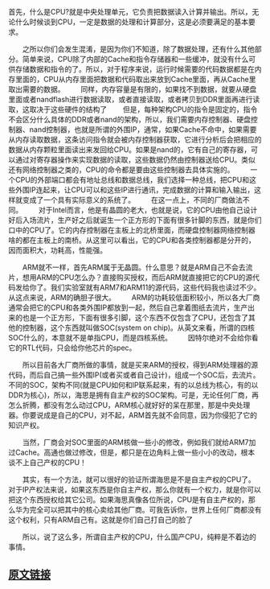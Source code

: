 首先，什么是CPU?就是中央处理单元，它负责把数据读入计算并输出。所以，无论什么时候谈到CPU，一定是数据的处理和计算部分，这是必须要满足的基本要求。

　　之所以你们会发生混淆，是因为你们不知道，除了数据处理，还有什么其他部分。简单来说，CPU除了内部的Cache和指令存储器和一些缓冲，就没有什么可供存储数据和指令的了。所以，对于程序来说，运行时候需要的代码数据都是在内存里面的，CPU从内存里面把数据和代码取出来放到Cache里面，再从Cache里取出需要的数据。
　　同样，内存容量是有限的，如果找不到数据，就要从硬盘里面或者nandflash进行数据读取，或者直接读取，或者拷贝到DDR里面再进行读取，这取决于这些硬件的结构了
　　但是，每种架构CPU的指令是固定的，指令不会区分什么具体的DDR或者nand的架构，所以，我们需要内存控制器、硬盘控制器、nand控制器，也就是所谓的外围IP，通常，如果Cache不命中，如果需要从内存读取数据，这条访问指令就会被内存控制器获取，它进行分析后会把相应的数据从内存颗粒里面读出来发回给CPU。如果是nand的，它有自己的寄存器，可以通过对寄存器操作来实现数据的读取，这些数据仍然由控制器送给CPU。类似还有网络控制器之类的，CPU的命令都是要由这些控制器去具体实施的。
　　一个CPU的外部端口都会有地址总线和数据总线，我们选择一种总线，把CPU和这些外围IP连起来，让CPU可以和这些IP进行通讯，完成数据的计算和输入输出，这样就变成了一个具有实际意义的系统了。
　　在这一点上，不同的厂商做法不同。
　　对于Intel而言，他是有晶圆的老大，也就是说，它的CPU由他自己设计好后入场流片，生产好之后就诞生一个正方形的下面有很多针脚的东西，就是你们口中的CPU了。它的内存控制器在主板上的北桥里面，而硬盘控制器网络控制器啥的都在主板上的南桥。从这里可以看出，它的CPU和各类控制器都是分开的，因而面积大，功耗高，性能强。

　　ARM就不一样，首先ARM属于无晶圆。什么意思？就是ARM自己不会去流片，想用ARM的CPU怎么办？直接购买授权，而后ARM就直接把它的CPU的源代码发给你了。我们实验室就有ARM7和ARM11的源代码，这些代码我也读过不少。从这点来说，ARM的确胆子很大。
　　ARM的功耗较低面积较小，所以各大厂商通常会把它的CPU和各类外围IP都放到一起，然后自己拿着图纸去流片，生产出来的也是一个正方形，下面有很多引脚，这个东西不仅包含了CPU，还包含了其他的控制器，这个东西就叫做SOC(system on chip)。从英文来看，所谓的四核SOC什么的，本意就不是单指CPU，而是四核系统。
　　因特尔绝对不会给你看它的RTL代码，只会给你他芯片的spec。

　　所以目前各大厂商所做的事情，就是买来ARM的授权，得到ARM处理器的源代码，而后自己搞一些外围IP(或者买或者自己设计)，组成一个SOC后，去流片。不同的SOC，架构不同(就是CPU如何和IP联系起来，有的以总线为核心，有的以DDR为核心)，所以，海思是拥有自主产权的SOC架构。可是，无论任何厂商，再怎么折腾，都没有怎么动过CPU，ARM核心就好好的呆在那里，那是中央处理器。你要说成是自己的CPU，对不起，ARM首先就不会同意，因为你侵犯了它的知识产权。

　　当然，厂商会对SOC里面的ARM核做一些小的修改，例如我们就给ARM7加过Cache。高通也做过修改，但是，都只是在边角料上做一些小小的改动，根本谈不上自己产权的CPU！

　　其实，有一个方法，就可以很好的验证所谓海思是不是自主产权的CPU了。对于IP产权法来说，如果这东西是你自主产权，那么你就有一个权力，就是你可以把这个东西授权给其它公司。如果海思真像各位所说，CPU是有自主产权的，那么华为完全可以把其中的核心卖给其他厂商。可我告诉你，世界上任何厂商都没有这个权利，只有ARM自己有。这就是你们自己打自己的脸了

　　所以，说了这么多，所谓自主产权的CPU，什么国产CPU，纯粹是不着边的事情。

## [原文链接](http://bbs.tianya.cn/post-worldlook-544367-1.shtml)

